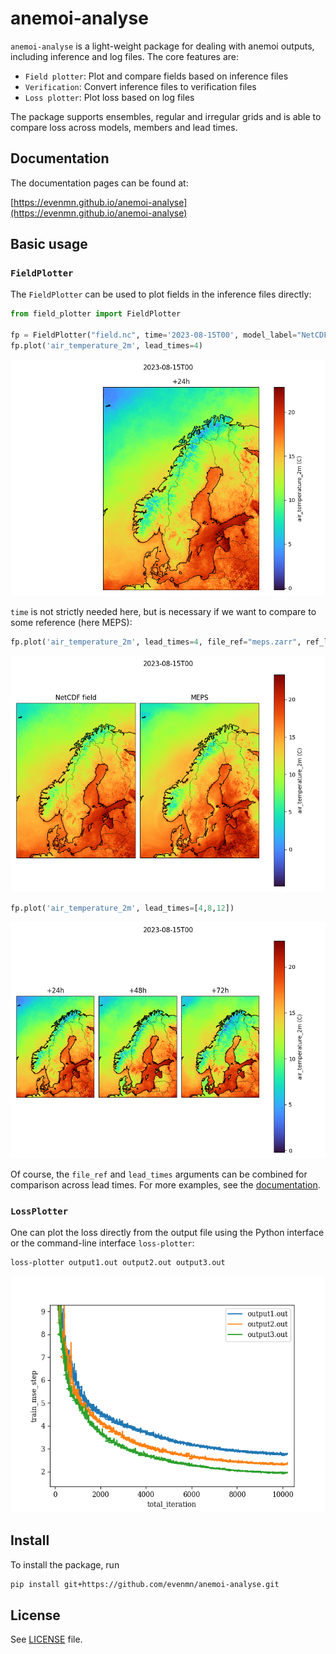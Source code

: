 # anemoi-analyse
`anemoi-analyse` is a light-weight package for dealing with anemoi outputs, including inference and log files. The core features are:

- `Field plotter`: Plot and compare fields based on inference files
- `Verification`: Convert inference files to verification files
- `Loss plotter`: Plot loss based on log files

The package supports ensembles, regular and irregular grids and is able to compare loss across models, members and lead times.

## Documentation
The documentation pages can be found at:

[https://evenmn.github.io/anemoi-analyse](https://evenmn.github.io/anemoi-analyse)


## Basic usage

### `FieldPlotter`
The `FieldPlotter` can be used to plot fields in the inference files directly:
```python
from field_plotter import FieldPlotter

fp = FieldPlotter("field.nc", time='2023-08-15T00', model_label="NetCDF field")
fp.plot('air_temperature_2m', lead_times=4)
```

![figs/field_plotter/ex_basics.png](figs/field_plotter/ex_basics.png)

`time` is not strictly needed here, but is necessary if we want to compare to some reference (here MEPS):

```python
fp.plot('air_temperature_2m', lead_times=4, file_ref="meps.zarr", ref_label="MEPS")
```

![figs/field_plotter/ex_reference.png](figs/field_plotter/ex_reference.png)

```python
fp.plot('air_temperature_2m', lead_times=[4,8,12])
```

![figs/field_plotter/ex_lead_times.png](figs/field_plotter/ex_lead_times.png)

Of course, the `file_ref` and `lead_times` arguments can be combined for comparison across lead times. For more examples, see the [documentation](https://evenmn.github.io/anemoi-analyse).

### `LossPlotter`
One can plot the loss directly from the output file using the Python interface or the command-line interface `loss-plotter`: 
```bash
loss-plotter output1.out output2.out output3.out
```

![figs/loss_plotter/basic.png](figs/loss_plotter/loss_outputs.png "Loss figure")

## Install
To install the package, run
```bash
pip install git+https://github.com/evenmn/anemoi-analyse.git
```

## License
See [LICENSE](LICENSE) file.
